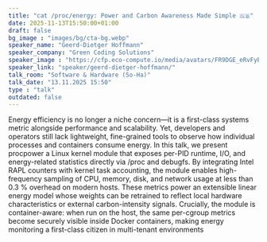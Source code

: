 ```yaml
---
title: "cat /proc/energy: Power and Carbon Awareness Made Simple 🇬🇧"
date: 2025-11-13T15:50:00+01:00
draft: false
bg_image : "images/bg/cta-bg.webp"
speaker_name: "Geerd-Dietger Hoffmann"
speaker_company: "Green Coding Solutions"
speaker_image : "https://cfp.eco-compute.io/media/avatars/FR9DGE_eRvFyB2.png"
speaker_link: "speaker/geerd-dietger-hoffmann/"
talk_room: "Software & Hardware (So-Ha)"
talk_date: "13.11.2025 15:50"
type : "talk"
outdated: false
---
```


Energy efficiency is no longer a niche concern—it is a first-class systems metric alongside performance and scalability. Yet, developers and operators still lack lightweight, fine-grained tools to observe how individual processes and containers consume energy. In this talk, we present procpower a Linux kernel module that exposes per-PID runtime, I/O, and energy-related statistics directly via /proc and debugfs. By integrating Intel RAPL counters with kernel task accounting, the module enables high-frequency sampling of CPU, memory, disk, and network usage at less than 0.3 % overhead on modern hosts. These metrics power an extensible linear energy model whose weights can be retrained to reflect local hardware characteristics or external carbon-intensity signals.
Crucially, the module is container-aware: when run on the host, the same per-cgroup metrics become securely visible inside Docker containers, making energy monitoring a first-class citizen in multi-tenant environments
